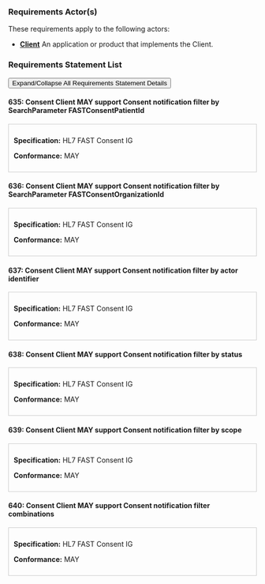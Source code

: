 
### Requirements Actor(s)

<p>These requirements apply to the following actors: </p>
<ul>
<li><b><a href="ActorDefinition-client.html">Client</a></b>&nbsp;An application or product that implements the Client.</li>
</ul>

### Requirements Statement List

<p>
<button class="btn btn-info btn-lg btn-block" type="button" title="Click to Expand/Collapse All Requirements Statement Details" data-toggle="collapse" data-target="#req-635detail,#req-636detail,#req-637detail,#req-638detail,#req-639detail,#req-640detail" aria-expanded="false">Expand/Collapse All Requirements Statement Details</button>
</p>

#### <a id="requirement-635" title="Click to Open or Close Details" data-toggle="collapse" data-target="#req-635detail" aria-expanded="false">635:&nbsp;Consent Client MAY support Consent notification filter by SearchParameter FASTConsentPatientId</a>

<div class="collapse" id="req-635detail">
<div class="card card-body" style="border:1px solid;border-color:#cccccc;padding:10px" markdown="1">
<p>
<b>Specification:</b>&nbsp;HL7 FAST Consent IG
</p>
<p><b>Conformance:</b>&nbsp;MAY</p>
</div>
</div>

#### <a id="requirement-636" title="Click to Open or Close Details" data-toggle="collapse" data-target="#req-636detail" aria-expanded="false">636:&nbsp;Consent Client MAY support Consent notification filter by SearchParameter FASTConsentOrganizationId</a>

<div class="collapse" id="req-636detail">
<div class="card card-body" style="border:1px solid;border-color:#cccccc;padding:10px" markdown="1">
<p>
<b>Specification:</b>&nbsp;HL7 FAST Consent IG
</p>
<p><b>Conformance:</b>&nbsp;MAY</p>
</div>
</div>

#### <a id="requirement-637" title="Click to Open or Close Details" data-toggle="collapse" data-target="#req-637detail" aria-expanded="false">637:&nbsp;Consent Client MAY support Consent notification filter by actor identifier</a>

<div class="collapse" id="req-637detail">
<div class="card card-body" style="border:1px solid;border-color:#cccccc;padding:10px" markdown="1">
<p>
<b>Specification:</b>&nbsp;HL7 FAST Consent IG
</p>
<p><b>Conformance:</b>&nbsp;MAY</p>
</div>
</div>

#### <a id="requirement-638" title="Click to Open or Close Details" data-toggle="collapse" data-target="#req-638detail" aria-expanded="false">638:&nbsp;Consent Client MAY support Consent notification filter by status</a>

<div class="collapse" id="req-638detail">
<div class="card card-body" style="border:1px solid;border-color:#cccccc;padding:10px" markdown="1">
<p>
<b>Specification:</b>&nbsp;HL7 FAST Consent IG
</p>
<p><b>Conformance:</b>&nbsp;MAY</p>
</div>
</div>

#### <a id="requirement-639" title="Click to Open or Close Details" data-toggle="collapse" data-target="#req-639detail" aria-expanded="false">639:&nbsp;Consent Client MAY support Consent notification filter by scope</a>

<div class="collapse" id="req-639detail">
<div class="card card-body" style="border:1px solid;border-color:#cccccc;padding:10px" markdown="1">
<p>
<b>Specification:</b>&nbsp;HL7 FAST Consent IG
</p>
<p><b>Conformance:</b>&nbsp;MAY</p>
</div>
</div>

#### <a id="requirement-640" title="Click to Open or Close Details" data-toggle="collapse" data-target="#req-640detail" aria-expanded="false">640:&nbsp;Consent Client MAY support Consent notification filter combinations</a>

<div class="collapse" id="req-640detail">
<div class="card card-body" style="border:1px solid;border-color:#cccccc;padding:10px" markdown="1">
<p>
<b>Specification:</b>&nbsp;HL7 FAST Consent IG
</p>
<p><b>Conformance:</b>&nbsp;MAY</p>
</div>
</div>


<br/>
